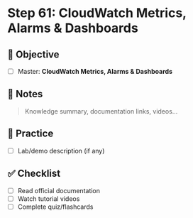 # Step 61: CloudWatch Metrics, Alarms & Dashboards

## 🎯 Objective
- [ ] Master: **CloudWatch Metrics, Alarms & Dashboards**

## 📘 Notes
> Knowledge summary, documentation links, videos...

## 🧪 Practice
- [ ] Lab/demo description (if any)

## ✅ Checklist
- [ ] Read official documentation
- [ ] Watch tutorial videos
- [ ] Complete quiz/flashcards
